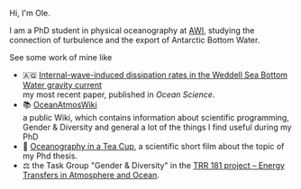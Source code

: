 Hi, I'm Ole.

I am a PhD student in physical oceanography at [AWI](https://www.awi.de/en/about-us/organisation/staff/single-view/ole-pinner.html), studying the connection of turbulence and the export of Antarctic Bottom Water. 

See some work of mine like
- 🇦🇶 [Internal-wave-induced dissipation rates in the Weddell Sea Bottom Water gravity current](https://doi.org/10.5194/egusphere-2024-2444)  
   my most recent paper, published in *Ocean Science*. 
- 📚 [OceanAtmosWiki](https://ocean.miraheze.org/wiki/Main_Page)  
   a public Wiki, which contains information about scientific programming, Gender & Diversity and general a lot of the things I find useful during my PhD
- 🎥 [Oceanography in a Tea Cup](https://www.youtube.com/watch?v=pPAmPI1otgs), a scientific short film about the topic of my Phd thesis. 
- ⚖️ the Task Group "Gender & Diversity" in the [TRR 181 project – Energy Transfers in Atmosphere and Ocean](https://www.trr-energytransfers.de/about-us).

<!--
## Hi there 👋
**opinner/opinner** is a ✨ _special_ ✨ repository because its `README.md` (this file) appears on your GitHub profile.

Here are some ideas to get you started:

- 🔭 I’m currently working on ...
- 🌱 I’m currently learning ...
- 👯 I’m looking to collaborate on ...
- 🤔 I’m looking for help with ...
- 💬 Ask me about ...
- 📫 How to reach me: ...
- 😄 Pronouns: ...
- ⚡ Fun fact: ...
-->

